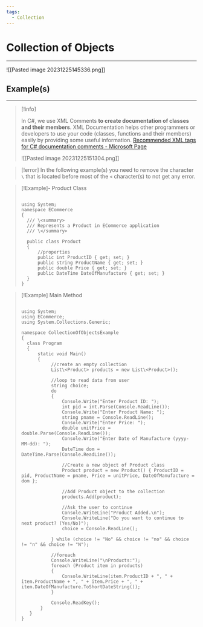 ```yaml
---
tags:
  - Collection
---
```


# Collection of Objects
---
![[Pasted image 20231225145336.png]]

## Example(s)
---

>[!info]
>
>In C#, we use XML Comments **to create documentation of classes and their members**. XML Documentation helps other programmers or developers to use your code (classes, functions and their members) easily by providing some useful information. [Recommended XML tags for C# documentation comments - Microsoft Page](https://learn.microsoft.com/en-us/dotnet/csharp/language-reference/xmldoc/recommended-tags)
>
>![[Pasted image 20231225151304.png]]
>

>[!error]
> In the following example(s) you need to remove the character `\` that is located before most of the `<` character(s) to not get any error.

>[!Example]- Product Class
>
>```CSharp
>
>using System;
>namespace ECommerce
>{
>	/// \<summary>
>	/// Represents a Product in ECommerce application
>	/// \</summary>
>	
>	public class Product
>	{
>		//properties
>		public int ProductID { get; set; }
>		public string ProductName { get; set; }
>		public double Price { get; set; }
>		public DateTime DateOfManufacture { get; set; }
>	}
>}

>[!Example] Main Method
>
>```CSharp
>
>using System;
>using ECommerce;
>using System.Collections.Generic;
>
>namespace CollectionOfObjectsExample
>{
>	class Program
>	{
>		static void Main()
>		{
>			 //create an empty collection
>			 List\<Product> products = new List\<Product>();
>			 
>			 //loop to read data from user
>			 string choice;
>			 do
>			 {
>				 Console.Write("Enter Product ID: ");
>				 int pid = int.Parse(Console.ReadLine());
>				 Console.Write("Enter Product Name: ");
>				 string pname = Console.ReadLine();
>				 Console.Write("Enter Price: ");
>				 double unitPrice = double.Parse(Console.ReadLine());
>				 Console.Write("Enter Date of Manufacture (yyyy-MM-dd): ");
>				 DateTime dom = DateTime.Parse(Console.ReadLine());
>				 
>				 //Create a new object of Product class
>				 Product product = new Product() { ProductID = pid, ProductName = pname, Price = unitPrice, DateOfManufacture = dom };
>				 
>				 //Add Product object to the collection
>				 products.Add(product);
>				 
>				 //Ask the user to continue
>				 Console.WriteLine("Product Added.\n");
>				 Console.WriteLine("Do you want to continue to next product? (Yes/No)");
>				 choice = Console.ReadLine();
>			 
>			 } while (choice != "No" && choice != "no" && choice != "n" && choice != "N");
>			 
>			 //foreach
>			 Console.WriteLine("\nProducts:");
>			 foreach (Product item in products)
>			 {
>				 Console.WriteLine(item.ProductID + ", " + item.ProductName + ", " + item.Price + ", " + item.DateOfManufacture.ToShortDateString());
>			 }
>			 
>			 Console.ReadKey();
>		 }
>	 }
> }
> ```








